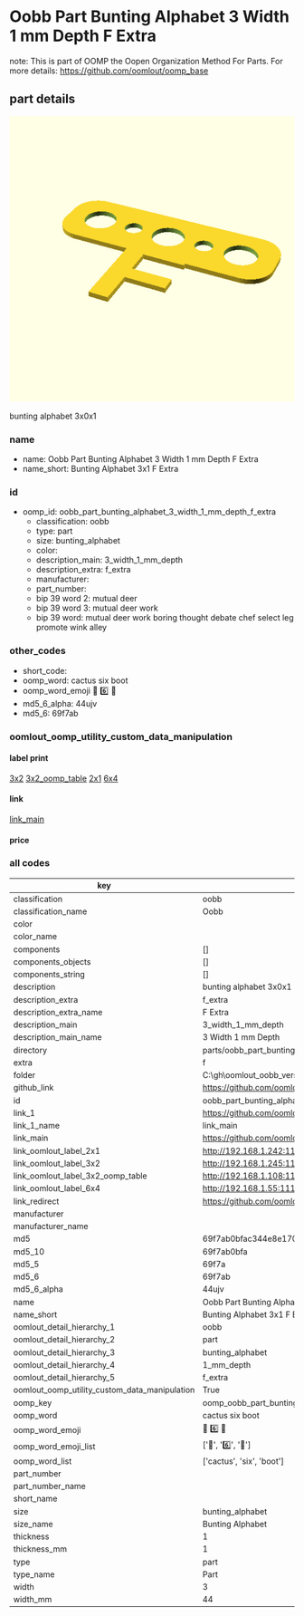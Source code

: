 # Oobb Part Bunting Alphabet 3 Width 1 mm Depth F Extra  

note: This is part of OOMP the Oopen Organization Method For Parts. For more details: https://github.com/oomlout/oomp_base

##  part details
  

[![](3dpr.png)](3dpr.png)

bunting alphabet 3x0x1



### name
* name: Oobb Part Bunting Alphabet 3 Width 1 mm Depth F Extra
* name_short: Bunting Alphabet 3x1 F Extra
### id
* oomp_id: oobb_part_bunting_alphabet_3_width_1_mm_depth_f_extra
  * classification: oobb
  * type: part
  * size: bunting_alphabet
  * color: 
  * description_main: 3_width_1_mm_depth
  * description_extra: f_extra
  * manufacturer: 
  * part_number: 
  * bip 39 word 2: mutual deer
  * bip 39 word 3: mutual deer work
  * bip 39 word: mutual deer work boring thought debate chef select leg promote wink alley

### other_codes
* short_code: 
* oomp_word: cactus six boot
* oomp_word_emoji :cactus: :six: :boot:
* md5_6_alpha: 44ujv
* md5_6: 69f7ab






### oomlout_oomp_utility_custom_data_manipulation
#### label print
[3x2](http://192.168.1.245:1112/?label=oomp%2044ujv)
[3x2_oomp_table](http://192.168.1.108:1112/?label=oomp%2044ujv)
[2x1](http://192.168.1.242:1112/?label=oomp%2044ujv)
[6x4](http://192.168.1.55:1112/?label=oomp%2044ujv)    

#### link

[link_main](https://github.com/oomlout/oomlout_oobb_version_4_generated_parts/tree/main/navigation_oomp/oobb/part/bunting_alphabet/3_width_1_mm_depth/f_extra/part)                              

#### price







### all codes 
| key | value |  
| --- | --- |  
| classification | oobb |  
| classification_name | Oobb |  
| color |  |  
| color_name |  |  
| components | [] |  
| components_objects | [] |  
| components_string | [] |  
| description | bunting alphabet 3x0x1 |  
| description_extra | f_extra |  
| description_extra_name | F Extra |  
| description_main | 3_width_1_mm_depth |  
| description_main_name | 3 Width 1 mm Depth |  
| directory | parts/oobb_part_bunting_alphabet_3_width_1_mm_depth_f_extra |  
| extra | f |  
| folder | C:\gh\oomlout_oobb_version_4_generated_parts\parts\oobb_part_bunting_alphabet_3_width_1_mm_depth_f_extra |  
| github_link | https://github.com/oomlout/oomlout_oomp_part_src/tree/main/parts/oobb_part_bunting_alphabet_3_width_1_mm_depth_f_extra |  
| id | oobb_part_bunting_alphabet_3_width_1_mm_depth_f_extra |  
| link_1 | https://github.com/oomlout/oomlout_oobb_version_4_generated_parts/tree/main/navigation_oomp/oobb/part/bunting_alphabet/3_width_1_mm_depth/f_extra/part |  
| link_1_name | link_main |  
| link_main | https://github.com/oomlout/oomlout_oobb_version_4_generated_parts/tree/main/navigation_oomp/oobb/part/bunting_alphabet/3_width_1_mm_depth/f_extra/part |  
| link_oomlout_label_2x1 | http://192.168.1.242:1112/?label=oomp%2044ujv |  
| link_oomlout_label_3x2 | http://192.168.1.245:1112/?label=oomp%2044ujv |  
| link_oomlout_label_3x2_oomp_table | http://192.168.1.108:1112/?label=oomp%2044ujv |  
| link_oomlout_label_6x4 | http://192.168.1.55:1112/?label=oomp%2044ujv |  
| link_redirect | https://github.com/oomlout/oomlout_oobb_version_4_generated_parts/tree/main/parts/oobb_bunting_alphabet_03_01_ex_f |  
| manufacturer |  |  
| manufacturer_name |  |  
| md5 | 69f7ab0bfac344e8e170719ffb0e5491 |  
| md5_10 | 69f7ab0bfa |  
| md5_5 | 69f7a |  
| md5_6 | 69f7ab |  
| md5_6_alpha | 44ujv |  
| name | Oobb Part Bunting Alphabet 3 Width 1 mm Depth F Extra |  
| name_short | Bunting Alphabet 3x1 F Extra |  
| oomlout_detail_hierarchy_1 | oobb |  
| oomlout_detail_hierarchy_2 | part |  
| oomlout_detail_hierarchy_3 | bunting_alphabet |  
| oomlout_detail_hierarchy_4 | 1_mm_depth |  
| oomlout_detail_hierarchy_5 | f_extra |  
| oomlout_oomp_utility_custom_data_manipulation | True |  
| oomp_key | oomp_oobb_part_bunting_alphabet_3_width_1_mm_depth_f_extra |  
| oomp_word | cactus six boot |  
| oomp_word_emoji | :cactus: :six: :boot: |  
| oomp_word_emoji_list | [':cactus:', ':six:', ':boot:'] |  
| oomp_word_list | ['cactus', 'six', 'boot'] |  
| part_number |  |  
| part_number_name |  |  
| short_name |  |  
| size | bunting_alphabet |  
| size_name | Bunting Alphabet |  
| thickness | 1 |  
| thickness_mm | 1 |  
| type | part |  
| type_name | Part |  
| width | 3 |  
| width_mm | 44 |  
